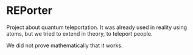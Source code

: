 # REPorter

Project about quantum teleportation. It was already used in reality using atoms, but we tried to extend in theory, to teleport people. 

We did not prove mathematically that it works. 
